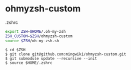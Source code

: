 # ohmyzsh-custom

.zshrc

```sh
export ZSH=$HOME/.oh-my-zsh
ZSH_CUSTOM=$ZSH/ohmyzsh-custom
source $ZSH/oh-my-zsh.sh
```

```shell
$ cd $ZSH
$ git clone git@github.com:mingwiki/ohmyzsh-custom.git
$ git submodule update --recursive --init
$ source $HOME/.zshrc
```
